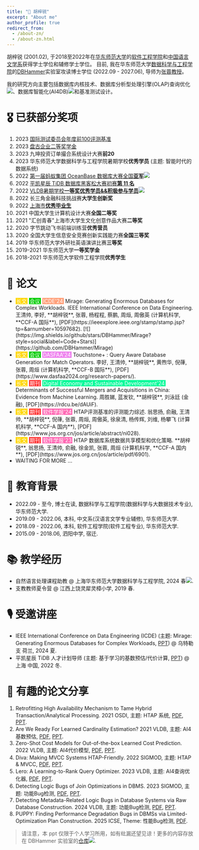 ```yaml
---
title: "💁 胡梓锐"
excerpt: "About me"
author_profile: true
redirect_from: 
  - /about-zn/
  - /about-zn.html
---
```

胡梓锐 (2001.02), 于2018至2022年在[华东师范大学](https://www.ecnu.edu.cn/)的[软件工程学院](](http://www.sei.ecnu.edu.cn/) )和[中国语言文学系](https://zhwx.ecnu.edu.cn/)获得学士学位和辅修学士学位。
目前, 我在华东师范大学[数据科学与工程学院](https://www.ecnu.edu.cn/)的[DBHammer](https://dbhammer.github.io/)实验室攻读博士学位 (2022.09 - 2027.06), 导师为[张蓉教授](https://dblp.org/pid/13/5366-2.html)。

我的研究方向主要包括数据库内核技术、数据库分析型处理引擎(OLAP)查询优化[![](https://img.shields.io/github/stars/Wind-Gone/awesome-olap-paper?style=social&label=Code+Stars)](https://github.com/Wind-Gone/OLAP-Paper)、数据库智能化(AI4DB)[![](https://img.shields.io/github/stars/Wind-Gone/awesome-ai4db-paper?style=social&label=Code+Stars)](https://github.com/Wind-Gone/Ai4DB-Paper)和基准测试设计。


🎖 已获部分奖项
======
1. 2023 [国际测试委员会年度前100评测基准](https://www.benchcouncil.org/bench2023/index.html)
2. 2023 [盘古企业二等奖学金](https://mp.weixin.qq.com/s/MhauFCIg94yMD_GfFSXlvg)
3. 2023 九坤投资订单撮合系统设计大赛**前20** 
4. 2023 华东师范大学数据科学与工程学院暑期学校**优秀学员** (主题: 智能时代的数据系统)
5. 2022 [第一届蚂蚁集团 OceanBase 数据库大赛全国**亚军**](https://github.com/Wind-Gone/OceanBase-Contest-Miniob)[![](https://img.shields.io/github/stars/Wind-Gone/OceanBase-Contest-Miniob?style=social&label=Code+Stars)](https://github.com/Wind-Gone/OceanBase-Contest-Miniob)
6. 2022 [平凯星辰 TiDB 数据库黑客松大赛初赛**第 11 名**](https://gist.github.com/Dousir9/3600403b85739a8653906e89fa6371bd)
7. 2022 [VLDB暑期学校**一等奖优秀学员&&积极参与学员**](https://github.com/Wind-Gone/VLDBSS2022-ECNU-DaSE)[![](https://img.shields.io/github/stars/Wind-Gone/VLDBSS2022-ECNU-DaSE?style=social&label=Code+Stars)](https://github.com/Wind-Gone/VLDBSS2022-ECNU-DaSE)
8. 2022 长三角金融科技挑战赛**大学生创新奖**
9. 2022 [上海市**优秀毕业生**](https://www.ecnu.edu.cn/info/1094/60826.htm)
10. 2021 中国大学生计算机设计大赛**全国二等奖**
11. 2021 "汇创青春"上海市大学生文化创意作品大赛**二等奖**
12. 2020 字节跳动飞书前端训练营**优秀营员**
13. 2020 全国大学生信息安全竞赛创新实践能力赛**全国三等奖**
14. 2019 华东师范大学外研社英语演讲比赛**三等奖**
15. 2019-2021 华东师范大学**一等奖学金**
16. 2018-2021 华东师范大学软件工程学院**优秀学生**

📝 论文
======
- <div style="background-color:#FFD700; color: white; padding: 0 2px; display: inline;">长文</div>
  <div style="background-color:#00CD00; color: white; padding: 0 2px; display: inline;">会议</div>
  <div style="background-color:#FFA07A; color: white; padding: 0 2px; display: inline;">ICDE'24</div> 
  Mirage: Generating Enormous Databases for Complex Workloads. IEEE International Conference on Data Engineering. 王清帅, 李好, **胡梓锐**, 张蓉, 杨程程, 蔡鹏, 周烜, 周傲英 (计算机科学, **CCF-A 国际**), [PDF](https://ieeexplore.ieee.org/stamp/stamp.jsp?tp=&arnumber=10597682). [![](https://img.shields.io/github/stars/DBHammer/Mirage?style=social&label=Code+Stars)](https://github.com/DBHammer/Mirage)
- <div style="background-color:#FFD700; color: white; padding: 0 2px; display: inline;">长文</div> 
  <div style="background-color:#00CD00; color: white; padding: 0 2px; display: inline;">会议</div>
  <div style="background-color:#EE82EE; color: white; padding: 0 2px; display: inline;">DASFAA'24</div> 
  Touchstone+ : Query Aware Database Generation for Match Operators. 李好, 王清帅, **胡梓锐**, 黄煦华, 倪葎, 张蓉, 周烜 (计算机科学, **CCF-B 国际**), [PDF](https://www.dasfaa2024.org/research-papers/).
- <div style="background-color:#FFD700; color: white; padding: 0 2px; display: inline;">长文</div>
  <div style="background-color:#ff3333; color: white; padding: 0 2px; display: inline;">期刊</div> 
  <div style="background-color:#00FA9A; color: white; padding: 0 2px; display: inline;">Digital Economy and Sustainable Development'24</div> 
  Determinants of Successful Mergers and Acquisitions in China: Evidence from Machine Learning. 周胜娣, 蓝发钦, **胡梓锐**, 刘泳廷 (金融), [PDF](https://rdcu.be/dAUiF).
- <div style="background-color:#FFD700; color: white; padding: 0 2px; display: inline;">长文</div>
  <div style="background-color:#ff3333; color: white; padding: 0 2px; display: inline;">期刊</div>
  <div style="background-color:#FF69B4; color: white; padding: 0 2px; display: inline;">软件学报'24</div> 
  HTAP评测基准的评测能力综述. 翁思扬, 俞融, 王清帅, **胡梓锐**, 倪葎, 张蓉, 周烜, 周傲英, 徐泉清, 杨传辉, 刘维, 杨攀飞 (计算机科学, **CCF-A 国内**), [PDF](https://www.jos.org.cn/jos/article/abstract/ni028).
- <div style="background-color:#FFD700; color: white; padding: 0 2px; display: inline;">长文</div>
  <div style="background-color:#ff3333; color: white; padding: 0 2px; display: inline;">期刊</div>
  <div style="background-color:#FF69B4; color: white; padding: 0 2px; display: inline;">软件学报'23</div> 
  HTAP 数据库系统数据共享模型和优化策略. **胡梓锐**, 翁思扬, 王清帅, 俞融, 徐金凯, 张蓉, 周烜 (计算机科学, **CCF-A 国内**), [PDF](https://www.jos.org.cn/jos/article/pdf/6901).
- WAITING FOR MORE ...
<!-- - **胡梓锐** et al. Artemis. 2024. [PDF]() (Submitted). -->
<!-- - 孙文文, 潘志诚, **胡梓锐**, et al. Rabbit. 2024. [PDF]() (Submitted). -->
<!-- - **胡梓锐** et al. Vodka. 2024. [PDF]() (Revising). -->


📖 教育背景
======

- 2022.09 - 至今, 博士在读, 数据科学与工程学院(数据科学与大数据技术专业), 华东师范大学.
- 2019.09 - 2022.06, 本科, 中文系(汉语言文学专业辅修), 华东师范大学.
- 2018.09 - 2022.06, 本科, 软件工程学院(软件工程专业), 华东师范大学.
- 2015.09 - 2018.06, 泗阳中学, 宿迁.

📚 教学经历
======

- 自然语言处理课程助教 @ 上海华东师范大学数据科学与工程学院, 2024 春[![](https://img.shields.io/github/stars/Wind-Gone/2024spring-dase-nlp?style=social&label=Code+Stars)](https://github.com/Wind-Gone/2024spring-dase-nlp).
- 支教教师夏令营 @ 江西上饶灵犀灵樟小学, 2019 春.

🎙 受邀讲座
======
- IEEE International Conference on Data Engineering (ICDE) (主题: Mirage: Generating Enormous Databases for Complex Workloads, [PPT](https://drive.google.com/file/d/1d6l-DYOa3F9f7QUvvktf0fxUx5zOyZHe/view?usp=sharing)) @ 乌特勒支 荷兰, 2024 夏.
- 平凯星辰 TiDB 人才计划导师 (主题: 基于学习的基数预估/代价计算, [PPT]()) @ 上海 中国, 2022 冬.

📑 有趣的论文分享
======
1. Retrofitting High Availability Mechanism to Tame Hybrid Transaction/Analytical Processing. 2021 OSDI, 主题: HTAP 系统, [PDF](https://www.usenix.org/system/files/osdi21-shen.pdf), [PPT](https://drive.google.com/file/d/1i6pmXBc1WdhZRkaizX-6G-WOZlElf-VU/view).
2. Are We Ready For Learned Cardinality Estimation? 2021 VLDB, 主题: AI4基数预估, [PDF](https://www.vldb.org/pvldb/vol14/p1640-wang.pdf), [PPT](https://drive.google.com/file/d/1F8twJ03I1OLef80c4g5oe5yeZqe2iFKX/view?usp=drive_open&edoph=true).
3. Zero-Shot Cost Models for Out-of-the-box Learned Cost Prediction. 2022 VLDB, 主题: AI4代价模型, [PDF](https://dl.acm.org/doi/abs/10.14778/3551793.3551799), [PPT](https://drive.google.com/file/d/1_q--_4vFsc5N4BPDjWshckdGvEW4j4xE/view).
4. Diva: Making MVCC Systems HTAP-Friendly. 2022 SIGMOD, 主题: HTAP & MVCC, [PDF](https://dl.acm.org/doi/10.1145/3514221.3526135), [PPT](https://drive.google.com/file/d/1C0EB9mpynqDDtqmoGWTxvhzhEDk4QO8r/view).
5. Lero: A Learning-to-Rank Query Optimizer. 2023 VLDB, 主题: AI4查询优化器, [PDF](https://www.vldb.org/pvldb/vol16/p1466-zhu.pdf), [PPT](https://drive.google.com/file/d/1gwtONL8kD4L1Nqb0r6aTnZ0oXtHi9xvX/view).
6. Detecting Logic Bugs of Join Optimizations in DBMS. 2023 SIGMOD, 主题: 功能Bug检测, [PDF](https://dl.acm.org/doi/10.1145/3588909), [PPT](https://drive.google.com/file/d/1Iy5OEq8U8Skr3cst46Sn7gzMcPfhLiPI/view?edoph=true).
7. Detecting Metadata-Related Logic Bugs in Database Systems via Raw Database Construction. 2024 VLDB, 主题: 功能Bug检测, [PDF](https://www.vldb.org/pvldb/vol17/p1884-song.pdf), [PPT](https://drive.google.com/file/d/1ZCI9dANM75MNMbQepjw5-Ze4sgrcDgs1/view).
8. PUPPY: Finding Performance Degradation Bugs in DBMSs via Limited-Optimization Plan Construction. 2025 ICSE, Theme: 性能Bug检测, [PDF](https://drive.google.com/drive/folders/1kOWcLKef_75lYUnFiKgFhJQyaaNbXrXp?dmr=1&ec=wgc-drive-globalnav-goto).

> 请注意，本 ppt 仅限于个人学习所用，如有纰漏还望见谅！更多的内容存放在 DBHammer 实验室的[仓库](https://github.com/DBHammer/PaperDiscussion)[![](https://img.shields.io/github/stars/DBHammer/PaperDiscussion?style=social&label=Code+Stars)](https://github.com/DBHammer/PaperDiscussion).